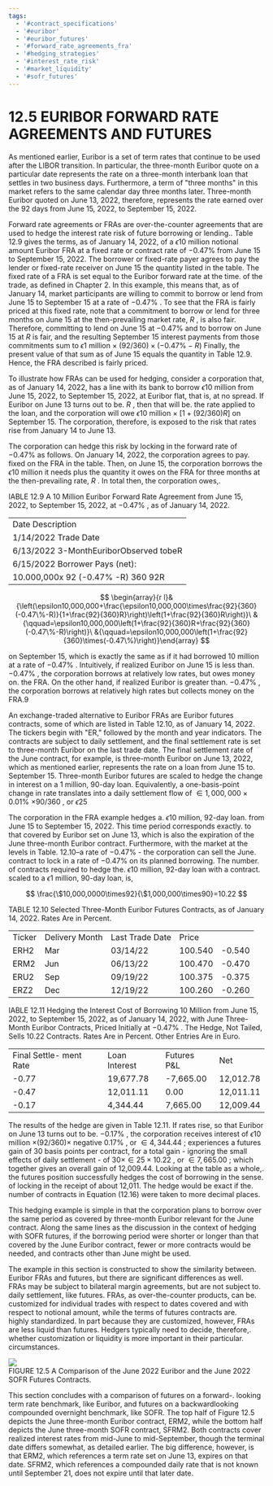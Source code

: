 ```yaml
---
tags:
  - '#contract_specifications'
  - '#euribor'
  - '#euribor_futures'
  - '#forward_rate_agreements_fra'
  - '#hedging_strategies'
  - '#interest_rate_risk'
  - '#market_liquidity'
  - '#sofr_futures'
---
```

# 12.5 EURIBOR FORWARD RATE AGREEMENTS AND FUTURES  

As mentioned earlier, Euribor is a set of term rates that continue to be used after the LIBOR transition. In particular, the three-month Euribor quote on a particular date represents the rate on a three-month interbank loan that settles in two business days. Furthermore, a term of "three months" in this market refers to the same calendar day three months later. Three-month Euribor quoted on June 13, 2022, therefore, represents the rate earned over the 92 days from June 15, 2022, to September 15, 2022.  

Forward rate agreements or FRAs are over-the-counter agreements that are used to hedge the interest rate risk of future borrowing or lending.. Table 12.9 gives the terms, as of January 14, 2022, of a $\epsilon10$ million notional amount Euribor FRA at a fixed rate or contract rate of $-0.47\%$ from June 15 to September 15, 2022. The borrower or fixed-rate payer agrees to pay the lender or fixed-rate receiver on June 15 the quantity listed in the table. The fixed rate of a FRA is set equal to the Euribor forward rate at the time. of the trade, as defined in Chapter 2. In this example, this means that, as of January 14, market participants are willing to commit to borrow or lend from June 15 to September 15 at a rate of $-0.47\%$ . To see that the FRA is fairly priced at this fixed rate, note that a commitment to borrow or lend for three months on June 15 at the then-prevailing market rate, $R$ , is also fair. Therefore, committing to lend on June 15 at $-0.47\%$ and to borrow on June 15 at $R$ is fair, and the resulting September 15 interest payments from those commitments sum to $\epsilon1$ million $\times~(92/360)\times(-0.47\%-R)$ Finally, the present value of that sum as of June 15 equals the quantity in Table 12.9. Hence, the FRA described is fairly priced.  

To illustrate how FRAs can be used for hedging, consider a corporation that, as of January 14, 2022, has a line with its bank to borrow $\epsilon10$ million from June 15, 2022, to September 15, 2022, at Euribor flat, that is, at no spread. If Euribor on June 13 turns out to be. $R$ , then that will be. the rate applied to the loan, and the corporation will owe $\epsilon10$ million $\times$ $[1+(92/360)R]$ on September 15. The corporation, therefore, is exposed to the risk that rates rise from January 14 to June 13.  

The corporation can hedge this risk by locking in the forward rate of $-0.47\%$ as follows. On January 14, 2022, the corporation agrees to pay. fixed on the FRA in the table. Then, on June 15, the corporation borrows the $\epsilon10$ million it needs plus the quantity it owes on the FRA for three months at the then-prevailing rate, $R$ . In total then, the corporation owes,.  

IABLE 12.9  A 10 Million Euribor Forward Rate Agreement from June 15, 2022, to September 15, 2022, at $-0.47\%$ , as of January 14, 2022.   


<html><body><table><tr><td>Date Description</td></tr><tr><td>1/14/2022 Trade Date</td></tr><tr><td>6/13/2022 3-MonthEuriborObserved tobeR</td></tr><tr><td>6/15/2022 Borrower Pays (net):</td></tr><tr><td>10.000,000x 92 (-0.47% -R) 360 92R</td></tr></table></body></html>  

$$
\begin{array}{r l}&{\left(\epsilon10,000,000+\frac{\epsilon10,000,000\times\frac{92}{360}(-0.47\%-R)}{1+\frac{92}{360}R}\right)\left(1+\frac{92}{360}R\right)}\ &{\qquad=\epsilon10,000,000\left(1+\frac{92}{360}R+\frac{92}{360}(-0.47\%-R)\right)}\ &{\qquad=\epsilon10,000,000\left(1+\frac{92}{360}\times(-0.47\%)\right)}\end{array}
$$  

on September 15, which is exactly the same as if it had borrowed 10 million at a rate of $-0.47\%$ . Intuitively, if realized Euribor on June 15 is less than. $-0.47\%$ , the corporation borrows at relatively low rates, but owes money on. the FRA. On the other hand, if realized Euribor is greater than. $-0.47\%$ , the corporation borrows at relatively high rates but collects money on the FRA.9  

An exchange-traded alternative to Euribor FRAs are Euribor futures contracts, some of which are listed in Table 12.10, as of January 14, 2022. The tickers begin with "ER," followed by the month and year indicators. The contracts are subject to daily settlement, and the final settlement rate is set to three-month Euribor on the last trade date. The final settlement rate of the June contract, for example, is three-month Euribor on June 13, 2022, which as mentioned earlier, represents the rate on a loan from June 15 to. September 15. Three-month Euribor futures are scaled to hedge the change in interest on a 1 million, 90-day loan. Equivalently, a one-basis-point change in rate translates into a daily settlement flow of $\in1,000,000\times0.01\%$ $\times90/360$ , or $\epsilon25$  

The corporation in the FRA example hedges a. $\epsilon10$ million, 92-day loan. from June 15 to September 15, 2022. This time period corresponds exactly. to that covered by Euribor set on June 13, which is also the expiration of the June three-month Euribor contract. Furthermore, with the market at the levels in Table. $12.10\textrm{--}\textrm{a}$ rate of $-0.47\%$ - the corporation can sell the June. contract to lock in a rate of $-0.47\%$ on its planned borrowing. The number. of contracts required to hedge the. $\epsilon10$ million, 92-day loan with a contract. scaled to a $\epsilon1$ million, 90-day loan, is,  

$$
\frac{\$10,000,0000\times92}{\$1,000,000\times90}=10.22
$$  

TABLE 12.10  Selected Three-Month Euribor Futures Contracts, as of January 14, 2022. Rates Are in Percent.   


<html><body><table><tr><td>Ticker</td><td>Delivery Month</td><td>Last Trade Date</td><td>Price</td><td></td></tr><tr><td>ERH2</td><td>Mar</td><td>03/14/22</td><td>100.540</td><td>-0.540</td></tr><tr><td>ERM2</td><td>Jun</td><td>06/13/22</td><td>100.470</td><td>-0.470</td></tr><tr><td>ERU2</td><td>Sep</td><td>09/19/22</td><td>100.375</td><td>-0.375</td></tr><tr><td>ERZ2</td><td>Dec</td><td>12/19/22</td><td>100.260</td><td>-0.260</td></tr></table></body></html>  

IABLE 12.11 Hedging the Interest Cost of Borrowing 10 Million from June 15, 2022, to September 15, 2022, as of January 14, 2022, with June Three-Month Euribor Contracts, Priced Initially at $-0.47\%$ . The Hedge, Not Tailed, Sells 10.22 Contracts. Rates Are in Percent. Other Entries Are in Euro.   


<html><body><table><tr><td>Final Settle- ment Rate</td><td>Loan Interest</td><td>Futures P&L</td><td>Net</td></tr><tr><td>-0.77</td><td>19,677.78</td><td>-7,665.00</td><td>12,012.78</td></tr><tr><td>-0.47</td><td>12,011.11</td><td>0.00</td><td>12,011.11</td></tr><tr><td>-0.17</td><td>4,344.44</td><td>7,665.00</td><td>12,009.44</td></tr></table></body></html>  

The results of the hedge are given in Table 12.11. If rates rise, so that Euribor on June 13 turns out to be. $-0.17\%$ , the corporation receives interest of $\epsilon10$ million $\times(92/360)\times$ negative $0.17\%$ , or $\in4,344.44$ ; experiences a futures gain of 30 basis points per contract, for a total gain - ignoring the small effects of daily settlement - of $30\times\in25\times10.22$ , or $\in7,665.00$ ; which together gives an overall gain of 12,009.44. Looking at the table as a whole,. the futures position successfully hedges the cost of borrowing in the sense. of locking in the receipt of about 12,011. The hedge would be exact if the. number of contracts in Equation (12.16) were taken to more decimal places.  

This hedging example is simple in that the corporation plans to borrow over the same period as covered by three-month Euribor relevant for the June contract. Along the same lines as the discussion in the context of hedging with SOFR futures, if the borrowing period were shorter or longer than that covered by the June Euribor contract, fewer or more contracts would be needed, and contracts other than June might be used.  

The example in this section is constructed to show the similarity between.   
Euribor FRAs and futures, but there are significant differences as well.   
FRAs may be subject to bilateral margin agreements, but are not subject to.   
daily settlement, like futures. FRAs, as over-the-counter products, can be.   
customized for individual trades with respect to dates covered and with respect to notional amount, while the terms of futures contracts are.   
highly standardized. In part because they are customized, however, FRAs are less liquid than futures. Hedgers typically need to decide, therefore,.   
whether customization or liquidity is more important in their particular.   
circumstances.  

![](c4e378a5f49fb40adb93d0ba613cccf19d1953dcec2646f286c22c6f2b0186fd.jpg)  
FIGURE 12.5  A Comparison of the June 2022 Euribor and the June 2022 SOFR Futures Contracts.  

This section concludes with a comparison of futures on a forward-. looking term rate benchmark, like Euribor, and futures on a backwardlooking compounded overnight benchmark, like SOFR. The top half of Figure 12.5 depicts the June three-month Euribor contract, ERM2, while the bottom half depicts the June three-month SOFR contract, SFRM2. Both contracts cover realized interest rates from mid-June to mid-September, though the terminal date differs somewhat, as detailed earlier. The big difference, however, is that ERM2, which references a term rate set on June 13, expires on that date. SFRM2, which references a compounded daily rate that is not known until September 21, does not expire until that later date.  

